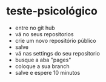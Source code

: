 # teste-psicológico
 - entre no git hub
- vá no seus repositorios
- crie um novo repositório público
- salve
- vá nas settings do seu repositorio
- busque a aba "pages"
- coloque a sua branch
- salve e espere 10 minutos​
